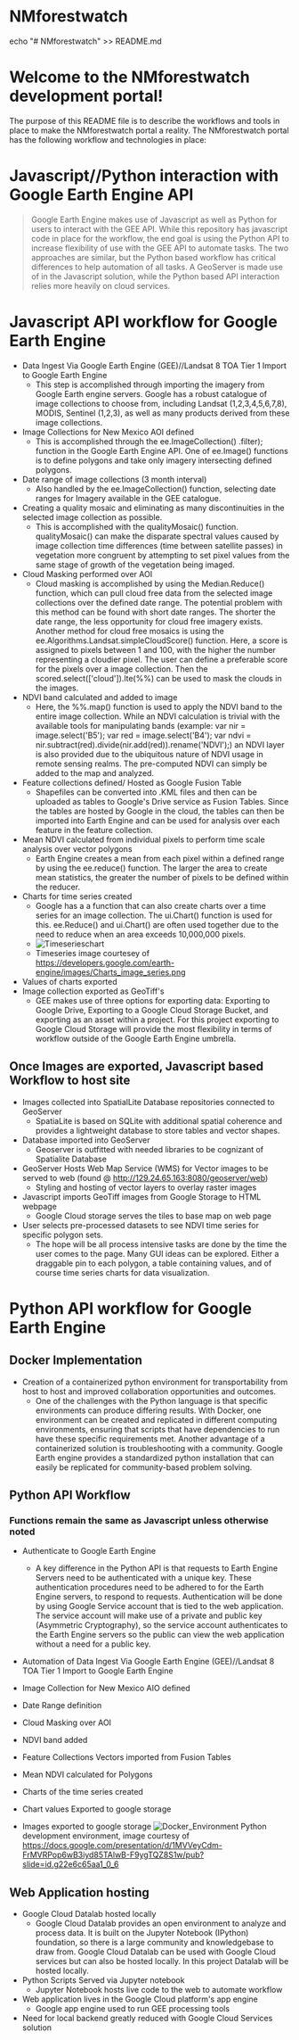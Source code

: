 # NMforestwatch
echo "# NMforestwatch" >> README.md


# Welcome to the NMforestwatch development portal!

The purpose of this README file is to describe the workflows and tools in place to make the NMforestwatch portal a reality.  The NMforestwatch portal has the following workflow and technologies in place:


# Javascript//Python interaction with Google Earth Engine API
>Google Earth Engine makes use of Javascript as well as Python for users to interact with the GEE API.  While this repository has javascript code in place for the workflow, the end goal is using the Python API to increase flexibility of use with the GEE API to automate tasks. The two approaches are similar, but the Python based workflow has critical differences to help automation of all tasks.  A GeoServer is made use of in the Javascript solution, while the Python based API interaction relies more heavily on cloud services.

# Javascript API workflow for Google Earth Engine 
* Data Ingest Via Google Earth Engine (GEE)//Landsat 8 TOA Tier 1 Import to Google Earth Engine 
  * This step is accomplished through importing the imagery from Google Earth engine servers.  Google has a robust catalogue of image collections to choose from, including Landsat (1,2,3,4,5,6,7,8), MODIS, Sentinel (1,2,3), as well as many products derived from these image collections.
* Image Collections for New Mexico AOI defined 
  * This is accomplished through the ee.ImageCollection() .filter); function in the Google Earth Engine API.  One of ee.Image() functions is to define polygons and take only imagery intersecting defined polygons.  
* Date range of image collections (3 month interval)
  * Also handled by the ee.ImageCollection() function, selecting date ranges for Imagery available in the GEE catalogue.
* Creating a quality mosaic and eliminating as many discontinuities in the selected image collection as possible.
  * This is accomplished with the qualityMosaic() function.  qualityMosaic() can make the disparate spectral values caused by image collection time differences (time between satellite passes) in vegetation more congruent by attempting to set pixel values from the same stage of growth of the vegetation being imaged. 
* Cloud Masking performed over AOI
  * Cloud masking is accomplished by using the Median.Reduce() function, which can pull cloud free data from the selected image collections over the defined date range.  The potential problem with this method can be found with short date ranges.  The shorter the date range, the less opportunity for cloud free imagery exists.  Another method for cloud free mosaics is using the ee.Algorithms.Landsat.simpleCloudScore() function.  Here, a score is assigned to pixels between 1 and 100, with the higher the number representing a cloudier pixel.  The user can define a preferable score for the pixels over a image collection. Then the scored.select(['cloud']).lte(%%) can be used to mask the clouds in the images.  
* NDVI band calculated and added to image 
  * Here, the %%.map() function is used to apply the NDVI band to the entire image collection.  While an NDVI calculation is trivial with the available tools for manipulating bands (example: var nir = image.select('B5'); var red = image.select('B4'); var ndvi = nir.subtract(red).divide(nir.add(red)).rename('NDVI');) an NDVI layer is also provided due to the ubiquitous nature of NDVI usage in remote sensing realms. The pre-computed NDVI can simply be added to the map and analyzed.  
* Feature collections defined/ Hosted as Google Fusion Table
  * Shapefiles can be converted into .KML files and then can be uploaded as tables to Google's Drive service as Fusion Tables.  Since the tables are hosted by Google in the cloud, the tables can then be imported into Earth Engine and can be used for analysis over each feature in the feature collection.  
* Mean NDVI calculated from individual pixels to perform time scale analysis over vector polygons
  * Earth Engine creates a mean from each pixel within a defined range by using the ee.reduce() function.  The larger the area to create mean statistics, the greater the number of pixels to be defined within the reducer.  
* Charts for time series created
  * Google has a a function that can also create charts over a time series for an image collection.  The ui.Chart() function is used for this.  ee.Reduce() and ui.Chart() are often used together due to the need to reduce when an area exceeds 10,000,000 pixels. 
  * ![Timeserieschart](images/timeserieschart.jpg)
   * Timeseries image courtesey of https://developers.google.com/earth-engine/images/Charts_image_series.png
* Values of charts exported
* Image collection exported as GeoTiff's
  * GEE makes use of three options for exporting data: Exporting to Google Drive, Exporting to a Google Cloud Storage Bucket, and exporting as an asset within a project.  For this project exporting to Google Cloud Storage will provide the most flexibility in terms of workflow outside of the Google Earth Engine umbrella.  


## Once Images are exported, Javascript based Workflow to host site
* Images collected into SpatialLite Database repositories connected to GeoServer
  * SpatiaLite is based on SQLite with additional spatial coherence and provides a lightweight database to store tables and vector shapes.    
* Database imported into GeoServer
  * Geoserver is outfitted with needed libraries to be cognizant of Spatialite Database
* GeoServer Hosts Web Map Service (WMS) for Vector images to be served to web (found @ http://129.24.65.163:8080/geoserver/web)
  * Styling and hosting of vector layers to overlay raster images
* Javascript imports GeoTiff images from Google Storage to HTML webpage
  * Google Cloud storage serves the tiles to base map on web page
* User selects pre-processed datasets to see NDVI time series for specific polygon sets.
  * The hope will be all process intensive tasks are done by the time the user comes to the page.  Many GUI ideas can be explored. Either a draggable pin to each polygon, a table containing values, and of course time series charts for data visualization. 

# Python API workflow for Google Earth Engine
## Docker Implementation
* Creation of a containerized python environment for transportability from host to host and improved collaboration opportunities and outcomes.  
  * One of the challenges with the Python language is that specific environments can produce differing results.  With Docker, one environment can be created and replicated in different computing environments, ensuring that scripts that have dependencies to run have these specific requirements met. Another advantage of a containerized solution is troubleshooting with a community. Google Earth engine provides a standardized python installation that can easily be replicated for community-based problem solving. 
## Python API Workflow 
### Functions remain the same as Javascript unless otherwise noted
* Authenticate to Google Earth Engine
  * A key difference in the Python API is that requests to Earth Engine Servers need to be authenticated with a unique key.  These authentication procedures need to be adhered to for the Earth Engine servers, to respond to requests. Authentication will be done by using Google Service account that is tied to the web application. The service account will make use of a private and public key (Asymmetric Cryptography), so the service account authenticates to the Earth Engine servers so the public can view the web application without a need for a public key.  

* Automation of Data Ingest Via Google Earth Engine (GEE)//Landsat 8 TOA Tier 1 Import to Google Earth Engine

* Image Collection for New Mexico AIO defined
  
* Date Range definition
  
* Cloud Masking over AOI
  
* NDVI band added
  
* Feature Collections Vectors imported from Fusion Tables

* Mean NDVI calculated for Polygons

* Charts of the time series created

* Chart values Exported to google storage

* Images exported to google storage 
  ![Docker_Environment](images/Dockerimage.jpg)
  Python development environment, image courtesy of https://docs.google.com/presentation/d/1MVVeyCdm-FrMVRPop6wB3iyd85TAlwB-F9ygTQZ8S1w/pub?slide=id.g22e6c65aa1_0_6
## Web Application hosting
* Google Cloud Datalab hosted locally 
  * Google Cloud Datalab provides an open environment to analyze and process data.  It is built on the Jupyter Notebook (IPython) foundation, so there is a large community and knowledgebase to draw from.  Google Cloud Datalab can be used with Google Cloud services but can also be hosted locally.  In this project Datalab will be hosted locally.
* Python Scripts Served via Jupyter notebook
  * Jupyter Notebook hosts live code to the web to automate workflow  
* Web application lives in the Google Cloud platform's app engine
  * Google app engine used to run GEE processing tools
* Need for local backend greatly reduced with Google Cloud Services solution  
 


